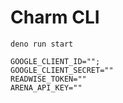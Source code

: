 # Charm CLI

`deno run start`

```
GOOGLE_CLIENT_ID="";
GOOGLE_CLIENT_SECRET=""
READWISE_TOKEN=""
ARENA_API_KEY=""
```
